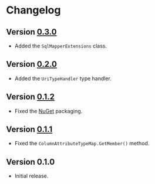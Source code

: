 # Changelog

## Version [0.3.0](https://github.com/cedx/dapper.net/compare/v0.2.0...v0.3.0)
- Added the `SqlMapperExtensions` class.

## Version [0.2.0](https://github.com/cedx/dapper.net/compare/v0.1.2...v0.2.0)
- Added the `UriTypeHandler` type handler.

## Version [0.1.2](https://github.com/cedx/dapper.net/compare/v0.1.1...v0.1.2)
- Fixed the [NuGet](https://www.nuget.org) packaging.

## Version [0.1.1](https://github.com/cedx/dapper.net/compare/v0.1.0...v0.1.1)
- Fixed the `ColumnAttributeTypeMap.GetMember()` method.

## Version 0.1.0
- Initial release.
